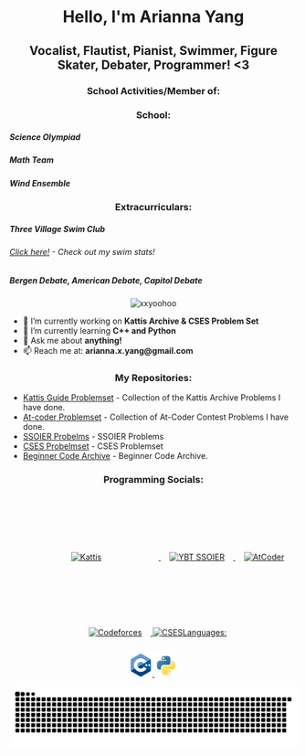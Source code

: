 <h1 align="center">Hello, I'm Arianna Yang</h1>
<h2 align="center"> Vocalist, Flautist, Pianist, Swimmer, Figure Skater, Debater, Programmer! <3</h2>
<h3 align="center"> School Activities/Member of: </h3>
<h3 align="center"> School: </h3>
<h5> Science Olympiad </h5>
<h5> Math Team </h5>
<h5> Wind Ensemble </h5>
<h3 align="center"> Extracurriculars: </h3>
<h5> Three Village Swim Club </h5>
<h6><a href="https://www.swimcloud.com/swimmer/2969968/">Click here!</a> - Check out my swim stats!</h6>
<h5> Bergen Debate, American Debate, Capitol Debate </h5>

<p align="center"> 
  <img src="https://komarev.com/ghpvc/?username=xxyoohoo&label=Profile%20views&color=0e75b6&style=flat" alt="xxyoohoo" />
</p>

<ul>
  <li>🔭 I’m currently working on <strong>Kattis Archive & CSES Problem Set</strong></li>
  <li>🌱 I’m currently learning <strong>C++ and Python</strong></li>
  <li>💬 Ask me about <strong>anything!</strong></li>
  <li>📫 Reach me at: <strong>arianna.x.yang@gmail.com</strong></li>
</ul>


<h3 align="center">My Repositories:</h3>

- [Kattis Guide Problemset](https://github.com/xxyoohoo/KattisGuide) - Collection of the Kattis Archive Problems I have done.
- [At-coder Problemset](https://github.com/xxyoohoo/AtCoder-Japan) - Collection of At-Coder Contest Problems I have done.
- [SSOIER Probelms](https://github.com/xxyoohoo/SSOIER) - SSOIER Problems
- [CSES Probelmset](https://github.com/xxyoohoo/CSES) - CSES Problemset
- [Beginner Code Archive](https://github.com/xxyoohoo/Random-Stuff ) - Beginner Code Archive.



<h3 align="center"> Programming Socials:</h3>

<p align="center">
  <a href="https://open.kattis.com/users/xxyoohoo" target="_blank">
    <img class="social-icon" src="https://open.kattis.com/images/site-logo?v=0a3f6018aacf449381741e45cf0ff6ba" alt="Kattis" height="60" width="70" style="margin: 100px;"/>
  </a>
  <a href="http://ybt.ssoier.cn:8088/userinfo.php?name=xxyoohoo" target="_blank">
    <img class="social-icon" src="https://encrypted-tbn0.gstatic.com/images?q=tbn:ANd9GcQTa-kW9ZL1Mzw7KhWuvyM5pus5_CyX5mRtcQ&s" alt="YBT SSOIER" height="60" width="150" style="margin: 15px;"/>
  </a>
  <a href="https://atcoder.jp/users/xxyoohoo" target="_blank">
    <img class="social-icon" src="https://encrypted-tbn0.gstatic.com/images?q=tbn:ANd9GcSm_pVNsGfvZFQPUeet8KaNJJo5ohykVnIhHQ&s" alt="AtCoder" height="60" width="80" style="margin: 15px;"/>
  </a>
  <a href="https://codeforces.com/profile/xxyoohoo" target="_blank">
    <img class="social-icon" src="https://raw.githubusercontent.com/rahuldkjain/github-profile-readme-generator/master/src/images/icons/Social/codeforces.svg" alt="Codeforces" height="60" width="80" style="margin: 15px;"/>
  </a>
  <a href="https://cses.fi/user/213100" target="_blank">
    <img class="social-icon" src="https://codeforces.com/predownloaded/f6/f0/f6f0e86fb061ff07cda7c345feb0175382d57a35.png" alt="CSES" height="60" width="80" style="margin: 

<h3 align="center">Languages:</h3>
<p align="center">
  <a href="https://www.w3schools.com/cpp/" target="_blank" rel="noreferrer">
    <img src="https://raw.githubusercontent.com/devicons/devicon/master/icons/cplusplus/cplusplus-original.svg" alt="cplusplus" width="40" height="40"/>
  </a> 
  <a href="https://www.python.org" target="_blank" rel="noreferrer">
    <img src="https://raw.githubusercontent.com/devicons/devicon/master/icons/python/python-original.svg" alt="python" width="40" height="40"/>
  </a> 
</p>



<p align="center">
  <img src="https://github.com/xxyoohoo/xxyoohoo/blob/output/github-snake-dark.svg" alt="snake gif" />
</p>
